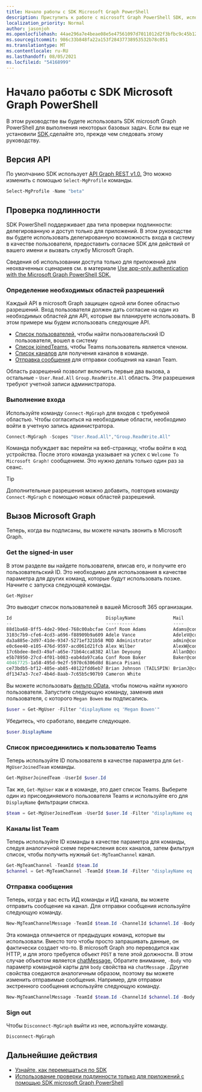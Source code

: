 ```yaml
---
title: Начало работы с SDK Microsoft Graph PowerShell
description: Приступить к работе с microsoft Graph PowerShell SDK, используя его для выполнения некоторых базовых задач.
localization_priority: Normal
author: jasonjoh
ms.openlocfilehash: 44ae296a7e4beae08e5e47561097d7011012d2f3bfbc9c45b12dcf5059bba13e
ms.sourcegitcommit: 986c33b848fa22a153f28437738953532b78c051
ms.translationtype: MT
ms.contentlocale: ru-RU
ms.lasthandoff: 08/05/2021
ms.locfileid: "54168999"
---
```

# <a name="get-started-with-the-microsoft-graph-powershell-sdk"></a>Начало работы с SDK Microsoft Graph PowerShell

В этом руководстве вы будете использовать SDK microsoft Graph PowerShell для выполнения некоторых базовых задач. Если вы еще не установили [SDK,](installation.md)сделайте это, прежде чем следовать этому руководству.

## <a name="api-version"></a>Версия API

По умолчанию SDK использует [API Graph REST v1.0.](/graph/api/overview?view=graph-rest-1.0&preserve-view=true) Это можно изменить с помощью `Select-MgProfile` команды.

```powershell
Select-MgProfile -Name "beta"
```

## <a name="authentication"></a>Проверка подлинности

SDK PowerShell поддерживает два типа проверки подлинности: делегированную и доступ только для приложений. В этом руководстве вы будете использовать делегированную возможность входа в систему в качестве пользователя, предоставить согласие SDK для действий от вашего имени и вызвать службу Microsoft Graph.

Сведения об использовании доступа только для приложений для неохваченных сценариев см. в материале [Use app-only authentication with the Microsoft Graph PowerShell SDK.](app-only.md)

### <a name="determine-required-permission-scopes"></a>Определение необходимых областей разрешений

Каждый API в microsoft Graph защищен одной или более областью разрешений. Вход пользователя должен дать согласие на один из необходимых областей для API, которые вы планируете использовать. В этом примере мы будем использовать следующие API.

- [Список пользователей,](/graph/api/user-list?view=graph-rest-1.0&preserve-view=true) чтобы найти пользовательский ID пользователя, вошел в систему
- [Список joinedTeams,](/graph/api/user-list-joinedteams?view=graph-rest-1.0&preserve-view=true) чтобы Teams пользователь является членом.
- [Список каналов](/graph/api/channel-list?view=graph-rest-1.0&preserve-view=true) для получения каналов в команде.
- [Отправка сообщения](/graph/api/channel-post-messages?view=graph-rest-1.0&preserve-view=true) для отправки сообщения на канал Team.

Область разрешений позволит включить первые два вызова, а остальные - `User.Read.All` `Group.ReadWrite.All` область. Эти разрешения требуют учетной записи администратора.

### <a name="sign-in"></a>Выполнение входа

Используйте команду `Connect-MgGraph` для входов с требуемой областью. Чтобы согласиться на необходимые области, необходимо войти в учетную запись администратора.

```powershell
Connect-MgGraph -Scopes "User.Read.All","Group.ReadWrite.All"
```

Команда побуждает вас перейти на веб-страницу, чтобы войти в код устройства. После этого команда указывает на успех с `Welcome To Microsoft Graph!` сообщением. Это нужно делать только один раз за сеанс.

> [!TIP]
> Дополнительные разрешения можно добавить, повторив команду `Connect-MgGraph` с помощью новых областей разрешений.

## <a name="call-microsoft-graph"></a>Вызов Microsoft Graph

Теперь, когда вы подписаны, вы можете начать звонить в Microsoft Graph.

### <a name="get-the-signed-in-user"></a>Get the signed-in user

В этом разделе вы найдете пользователя, вписав его, и получите его пользовательский ID. Это необходимо для использования в качестве параметра для других команд, которые будут использовать позже. Начните с запуска следующей команды.

```powershell
Get-MgUser
```

Это выводит список пользователей в вашей Microsoft 365 организации.

```powershell
Id                                   DisplayName              Mail                                  UserPrincipalName
--                                   -----------              ----                                  -----------------
88d1ba68-8ff5-4de2-90ed-768c00abcfae Conf Room Adams          Adams@contoso.onmicrosoft.com         Adams@contoso.…
3103c7b9-cfe6-4cd3-a696-f88909b9a609 Adele Vance              AdeleV@contoso.OnMicrosoft.com        AdeleV@contoso…
da3a885e-2d97-41de-9347-5271ef321b58 MOD Administrator        admin@contoso.OnMicrosoft.com         admin@contoso.…
e0c6ee40-e105-476d-9597-acd061d21fcb Alex Wilber              AlexW@contoso.OnMicrosoft.com         AlexW@contoso.…
17c6bdee-8ed3-49af-a65e-71b64cca8382 Allan Deyoung            AllanD@contoso.OnMicrosoft.com        AllanD@contoso…
e5b78950-27cd-4f01-b083-eab4da97ca6a Conf Room Baker          Baker@contoso.onmicrosoft.com         Baker@contoso.…
40467725-1a58-495d-9e2f-5970c6306d8d Bianca Pisani                                                  BiancaP@contoso…
ce73bdb5-bf12-405e-ab85-40122fdd6eb7 Brian Johnson (TAILSPIN) BrianJ@contoso.onmicrosoft.com        BrianJ@contoso…
df1347a3-7ce7-4b4d-8aab-7c65b5c907b9 Cameron White                                                  CameronW@contoso…
```

Вы можете использовать [фильтр OData,](../query-parameters.md#filter-parameter) чтобы помочь найти нужного пользователя. Запустите следующую команду, заменив имя пользователя, с которого `Megan Bowen` вы подписались.

```powershell
$user = Get-MgUser -Filter "displayName eq 'Megan Bowen'"
```

Убедитесь, что сработало, введите следующее.

```powershell
$user.DisplayName
```

### <a name="list-the-users-joined-teams"></a>Список присоединились к пользователю Teams

Теперь используйте ID пользователя в качестве параметра для `Get-MgUserJoinedTeam` команды.

```powershell
Get-MgUserJoinedTeam -UserId $user.Id
```

Так же, `Get-MgUser` как и в команде, это дает список Teams. Выберите один из присоединяемого пользователя Teams и используйте его для `DisplayName` фильтрации списка.

```powershell
$team = Get-MgUserJoinedTeam -UserId $user.Id -Filter "displayName eq 'Sales and Marketing'"
```

### <a name="list-team-channels"></a>Каналы list Team

Теперь используйте ID команды в качестве параметра для команды, следуя аналогичной схеме перечисления всех каналов, затем фильтруя список, чтобы получить нужный `Get-MgTeamChannel` канал.

```powershell
Get-MgTeamChannel -TeamId $team.Id
$channel = Get-MgTeamChannel -TeamId $team.Id -Filter "displayName eq 'General'"
```

### <a name="send-a-message"></a>Отправка сообщения

Теперь, когда у вас есть ИД команды и ИД канала, вы можете отправить сообщение на канал. Для отправки сообщения используйте следующую команду.

```powershell
New-MgTeamChannelMessage -TeamId $team.Id -ChannelId $channel.Id -Body @{ Content="Hello World" }
```

Эта команда отличается от предыдущих команд, которые вы использовали. Вместо того чтобы просто запрашивать данные, он фактически создает что-то. В microsoft Graph это переводится как HTTP, и для этого требуется объект `POST` в теле этой должности. В этом случае объектом является [chatMessage.](/graph/resources/chatmessage?view=graph-rest-1.0&preserve-view=true) Обратите внимание, `-Body` что параметр командной карты для `body` свойства на `chatMessage` . Другие свойства соедаются аналогичным образом, поэтому вы можете изменить отправимые сообщения. Например, для отправки экстренного сообщения используйте следующую команду.

```powershell
New-MgTeamChannelMessage -TeamId $team.Id -ChannelId $channel.Id -Body @{ Content="Hello World" } -Importance "urgent"
```

### <a name="sign-out"></a>Sign out

Чтобы `Disconnect-MgGraph` выйти из нее, используйте команду.

```powershell
Disconnect-MgGraph
```

## <a name="next-steps"></a>Дальнейшие действия

- [Узнайте, как перемещаться по SDK](navigating.md)
- [Использование проверки подлинности только для приложений с помощью SDK microsoft Graph PowerShell](app-only.md)
